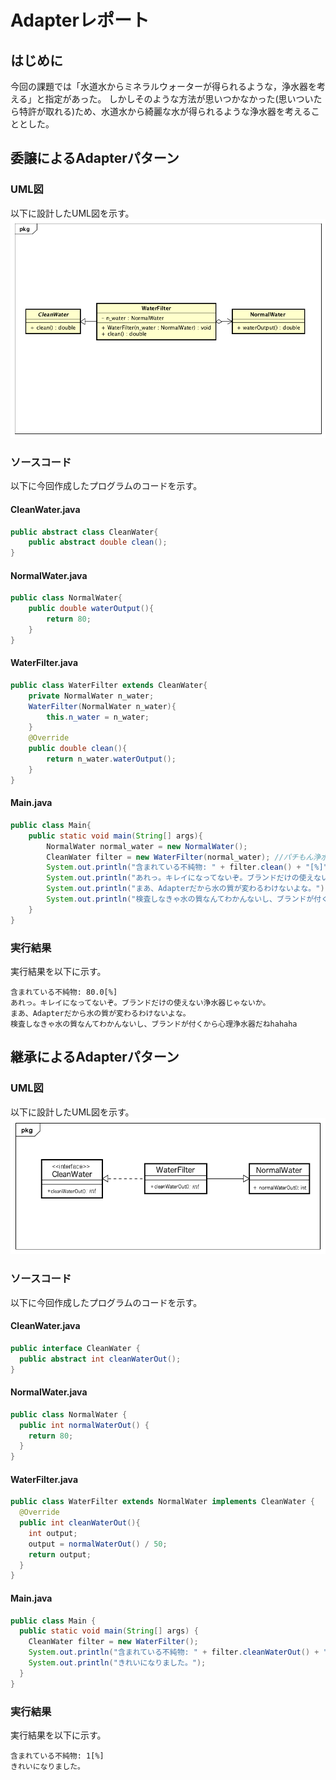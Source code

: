 # Adapterレポート
## はじめに
今回の課題では「水道水からミネラルウォーターが得られるような，浄水器を考える」と指定があった。
しかしそのような方法が思いつかなかった(思いついたら特許が取れる)ため、水道水から綺麗な水が得られるような浄水器を考えることとした。 

## 委譲によるAdapterパターン 
### UML図
以下に設計したUML図を示す。
![UML図](../Delegation/UML.png)

### ソースコード
以下に今回作成したプログラムのコードを示す。
#### CleanWater.java
```java
public abstract class CleanWater{
    public abstract double clean();
}
```

#### NormalWater.java
```java
public class NormalWater{
    public double waterOutput(){
        return 80;
    }
}
```

#### WaterFilter.java
```java
public class WaterFilter extends CleanWater{
    private NormalWater n_water;
    WaterFilter(NormalWater n_water){
        this.n_water = n_water;
    }
    @Override
    public double clean(){
        return n_water.waterOutput();
    }
}
```

#### Main.java
```java
public class Main{
    public static void main(String[] args){
        NormalWater normal_water = new NormalWater();
        CleanWater filter = new WaterFilter(normal_water); //パチもん浄水器(ただのアダプタ)によりCleanWaterブランドが付く。
        System.out.println("含まれている不純物: " + filter.clean() + "[%]");
        System.out.println("あれっ。キレイになってないぞ。ブランドだけの使えない浄水器じゃないか。");
        System.out.println("まあ、Adapterだから水の質が変わるわけないよな。");
        System.out.println("検査しなきゃ水の質なんてわかんないし、ブランドが付くから心理浄水器だねhahaha");
    }
}
```

### 実行結果
実行結果を以下に示す。
```
含まれている不純物: 80.0[%]
あれっ。キレイになってないぞ。ブランドだけの使えない浄水器じゃないか。
まあ、Adapterだから水の質が変わるわけないよな。
検査しなきゃ水の質なんてわかんないし、ブランドが付くから心理浄水器だねhahaha
```


## 継承によるAdapterパターン 
### UML図
以下に設計したUML図を示す。
![UML図](../Extends/UML_edit.png)

### ソースコード
以下に今回作成したプログラムのコードを示す。

#### CleanWater.java
```java
public interface CleanWater {
  public abstract int cleanWaterOut();
}
```

#### NormalWater.java
```java
public class NormalWater {
  public int normalWaterOut() {
    return 80;
  }
}
```

#### WaterFilter.java
```java
public class WaterFilter extends NormalWater implements CleanWater {
  @Override
  public int cleanWaterOut(){
    int output;
    output = normalWaterOut() / 50;
    return output;
  }
}
```

#### Main.java
```java
public class Main {
  public static void main(String[] args) {
    CleanWater filter = new WaterFilter();
    System.out.println("含まれている不純物: " + filter.cleanWaterOut() + "[%]");
    System.out.println("きれいになりました。");
  }
}
```

### 実行結果
実行結果を以下に示す。
```
含まれている不純物: 1[%]
きれいになりました。
```